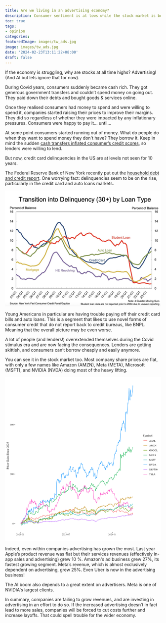 ```yaml
---
title: Are we living in an advertising economy?
description: Consumer sentiment is at lows while the stock market is booming. How can that be?
toc: true
tags:
- opinion
categories:
featuredImage: images/tw_ads.jpg
image: images/tw_ads.jpg
date: '2024-02-23T13:11:22+08:00'
draft: false
---
```

If the economy is struggling, why are stocks at all time highs? Advertising! (And AI but lets ignore that for now).

During Covid years, consumers suddenly became cash rich. They got generous government transfers and couldn’t spend money on going out. They paid down their debts and bought goods & services online.

Once they realised consumers had money to spend and were willing to spend it, companies started raising their prices to improve their margins. They did so regardless of whether they were impacted by any inflationary pressures. Consumers were happy to pay it… until…

At some point consumers started running out of money. What do people do when they want to spend money they don't have? They borrow it. Keep in mind the sudden [cash transfers inflated consumer’s credit scores](https://boazsobrado.com/blog/2023/06/17/from-subprime-crisis-to-the-newly-prime-crisis/), so lenders were willing to lend.

But now, credit card delinquencies in the US are at levels not seen for 10 years.

The Federal Reserve Bank of New York recently put out the [household debt and credit report](https://www.newyorkfed.org/microeconomics/hhdc). One worrying fact: delinquencies seem to be on the rise, particularly in the credit card and auto loans markets.

![](/images/hh_credit_report.jpeg)

Young Americans in particular are having trouble paying off their credit card bills and auto loans. This is a segment that likes to use novel forms of consumer credit that do not report back to credit bureaus, like BNPL. Meaning that the overall picture may be even worse.

A lot of people (and lenders!) overextended themselves during the Covid stimulus era and are now facing the consequences. Lenders are getting skittish, and consumers can’t borrow cheaply and easily anymore.

You can see it in the stock market too. Most company share prices are flat, with only a few names like Amazon (AMZN), Meta (META), Microsoft (MSFT), and NVIDIA (NVDA) doing most of the heavy lifting.

![](/images/sp_since_2023.png)

Indeed, even within companies advertising has grown the most. Last year Apple’s product revenue was flat but their services revenues (effectively in-app sales and advertising) grew 10 %. Amazon's ad business grew 27%, its fastest growing segment. Meta’s revenue, which is almost exclusively dependent on advertising, grew 25%. Even Uber is now in the advertising business!

The AI boom also depends to a great extent on advertisers. Meta is one of  NVIDIA's largest clients.

In summary, companies are failing to grow revenues, and are investing in advertising in an effort to do so. If the increased advertising doesn’t in fact lead to more sales, companies will be forced to cut costs further and increase layoffs. That could spell trouble for the wider economy.
